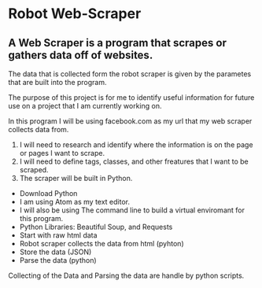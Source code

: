 # Robot Web-Scraper
## A Web Scraper is a program that scrapes or gathers data off of websites.

The data that is collected form the robot scraper is given by the parametes that are built into the program.

The purpose of this project is for me to identify useful information for future use on a project that I am currently working on.

In this program I will be using facebook.com as my url that my web scraper collects data from.
1. I will need to research and identify where the information is on the page or pages I want to scrape.
2. I will need to define tags, classes, and other freatures that I want to be scraped.   
3. The scraper will be built in Python.

  - Download Python 
  - I am using Atom as my text editor. 
  - I will also be using The command line to build a virtual enviromant for this program.
  - Python Libraries: Beautiful Soup, and Requests
  - Start with raw html data
  - Robot scraper collects the data from html (pyhton)
  - Store the data (JSON)
  - Parse the data (python)
  
  Collecting of the Data and Parsing the data are handle by python scripts.





